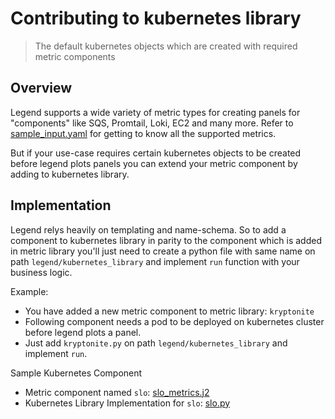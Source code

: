 # Contributing to kubernetes library

> The default kubernetes objects which are created with required metric components

## Overview

Legend supports a wide variety of metric types for creating panels for "components" like SQS, Promtail, Loki, EC2 and many more. Refer to [sample_input.yaml](../sample_input.yaml) for getting to know all the supported metrics.

But if your use-case requires certain kubernetes objects to be created before legend plots panels you can extend your metric component by adding to kubernetes library.

## Implementation

Legend relys heavily on templating and name-schema. So to add a component to kubernetes library in parity to the component which is added in metric library you'll just need to create a python file with same name on path `legend/kubernetes_library` and implement `run` function with your business logic.

Example:
* You have added a new metric component to metric library: `kryptonite`
* Following component needs a pod to be deployed on kubernetes cluster before legend plots a panel.
* Just add `kryptonite.py` on path `legend/kubernetes_library` and implement `run`.

Sample Kubernetes Component
* Metric component named `slo`: [slo_metrics.j2](../legend/metrics_library/metrics/slo_metrics.j2)
* Kubernetes Library Implementation for `slo`: [slo.py](../legend/kubernetes_library/slo.py)


